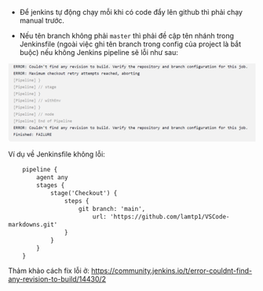 - Để jenkins tự động chạy mỗi khi có code đẩy lên github thì phải chạy manual trước.

- Nếu tên branch không phải `master` thì phải đề cập tên nhánh trong Jenkinsfile (ngoài việc ghi tên branch trong config của project là bắt buộc) nếu không Jenkins pipeline sẽ lỗi như sau:

![git2](../img/git2.PNG)

Ví dụ về Jenkinsfile không lỗi:

        pipeline {
            agent any
            stages {
                stage('Checkout') {
                    steps {
                        git branch: 'main', 
                            url: 'https://github.com/lamtp1/VSCode-markdowns.git'
                    }
                }
            }
        }

Thảm khảo cách fix lỗi ở: https://community.jenkins.io/t/error-couldnt-find-any-revision-to-build/14430/2
